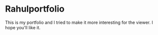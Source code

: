 # Rahulportfolio
This is my portfolio and I tried to make it more interesting for the viewer. I hope you'll like it.
